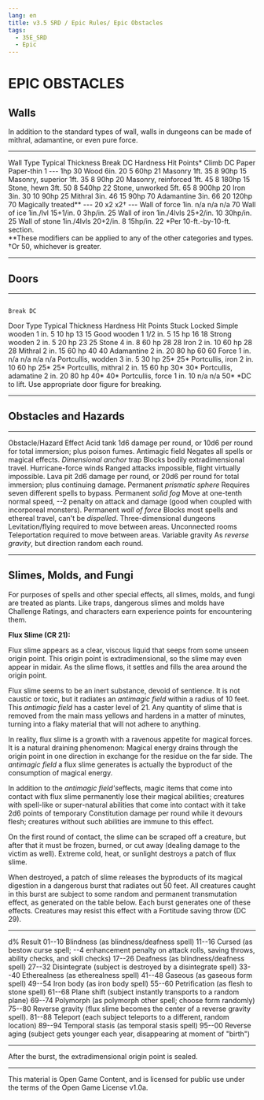 ```yaml
---
lang: en
title: v3.5 SRD / Epic Rules/ Epic Obstacles
tags: 
  - 35E_SRD
  - Epic
---
```



# EPIC OBSTACLES

## Walls

In addition to the standard types of wall, walls in dungeons can be made
of mithral, adamantine, or even pure force.

  ------------------------------------------------------------------------------ ------------------- ---------- ---------- -------------- ----------
  Wall Type                                                                      Typical Thickness   Break DC   Hardness   Hit Points\*   Climb DC
  Paper                                                                          Paper-thin          1          ---        1hp            30
  Wood                                                                           6in.                20         5          60hp           21
  Masonry                                                                        1ft.                35         8          90hp           15
  Masonry, superior                                                              1ft.                35         8          90hp           20
  Masonry, reinforced                                                            1ft.                45         8          180hp          15
  Stone, hewn                                                                    3ft.                50         8          540hp          22
  Stone, unworked                                                                5ft.                65         8          900hp          20
  Iron                                                                           3in.                30         10         90hp           25
  Mithral                                                                        3in.                46         15         90hp           70
  Adamantine                                                                     3in.                66         20         120hp          70
  Magically treated\*\*                                                          ---                 20         x2         x2†            ---
  Wall of force                                                                  1in.                n/a        n/a        n/a            70
  Wall of ice                                                                    1in./lvl            15+1/in.   0          3hp/in.        25
  Wall of iron                                                                   1in./4lvls          25+2/in.   10         30hp/in.       25
  Wall of stone                                                                  1in./4lvls          20+2/in.   8          15hp/in.       22
  \*Per 10-ft.-by-10-ft. section.                                                                                                         
  \*\*These modifiers can be applied to any of the other categories and types.                                                            
  †Or 50, whichever is greater.                                                                                                           
  ------------------------------------------------------------------------------ ------------------- ---------- ---------- -------------- ----------

## Doors

  --------------------------------------------------------- ------------------- ---------- ------------ ---------- --------
                                                                                                        Break DC   
  Door Type                                                 Typical Thickness   Hardness   Hit Points   Stuck      Locked
  Simple wooden                                             1 in.               5          10 hp        13         15
  Good wooden                                               1 1/2 in.           5          15 hp        16         18
  Strong wooden                                             2 in.               5          20 hp        23         25
  Stone                                                     4 in.               8          60 hp        28         28
  Iron                                                      2 in.               10         60 hp        28         28
  Mithral                                                   2 in.               15         60 hp        40         40
  Adamantine                                                2 in.               20         80 hp        60         60
  Force                                                     1 in.               n/a        n/a          n/a        n/a
  Portcullis, wodden                                        3 in.               5          30 hp        25\*       25\*
  Portcullis, iron                                          2 in.               10         60 hp        25\*       25\*
  Portcullis, mithral                                       2 in.               15         60 hp        30\*       30\*
  Portcullis, adamatine                                     2 in.               20         80 hp        40\*       40\*
  Portcullis, force                                         1 in.               10         n/a          n/a        50\*
  \*DC to lift. Use appropriate door figure for breaking.                                                          
  --------------------------------------------------------- ------------------- ---------- ------------ ---------- --------

## Obstacles and Hazards

  ------------------------------ -----------------------------------------------------------------------------------------------------------------
  Obstacle/Hazard                Effect
  Acid tank                      1d6 damage per round, or 10d6 per round for total immersion; plus poison fumes.
  Antimagic field                Negates all spells or magical effects.
  *Dimensional anchor* trap      Blocks bodily extradimensional travel.
  Hurricane-force winds          Ranged attacks impossible, flight virtually impossible.
  Lava pit                       2d6 damage per round, or 20d6 per round for total immersion; plus continuing damage.
  Permanent *prismatic sphere*   Requires seven different spells to bypass.
  Permanent *solid fog*          Move at one-tenth normal speed, --2 penalty on attack and damage (good when coupled with incorporeal monsters).
  Permanent *wall of force*      Blocks most spells and ethereal travel, can't be *dispelled*.
  Three-dimensional dungeons     Levitation/flying required to move between areas.
  Unconnected rooms              Teleportation required to move between areas.
  Variable gravity               As *reverse gravity*, but direction random each round.
  ------------------------------ -----------------------------------------------------------------------------------------------------------------

## Slimes, Molds, and Fungi

For purposes of spells and other special effects, all slimes, molds, and
fungi are treated as plants. Like traps, dangerous slimes and molds have
Challenge Ratings, and characters earn experience points for
encountering them.

**Flux Slime (CR 21):**

Flux slime appears as a clear, viscous liquid that seeps from some
unseen origin point. This origin point is extradimensional, so the slime
may even appear in midair. As the slime flows, it settles and fills the
area around the origin point.

Flux slime seems to be an inert substance, devoid of sentience. It is
not caustic or toxic, but it radiates an *antimagic field* within a
radius of 10 feet. This *antimagic field* has a caster level of 21. Any
quantity of slime that is removed from the main mass yellows and hardens
in a matter of minutes, turning into a flaky material that will not
adhere to anything.

In reality, flux slime is a growth with a ravenous appetite for magical
forces. It is a natural draining phenomenon: Magical energy drains
through the origin point in one direction in exchange for the residue on
the far side. The *antimagic field* a flux slime generates is actually
the byproduct of the consumption of magical energy.

In addition to the *antimagic field's*effects, magic items that come
into contact with flux slime permanently lose their magical abilities;
creatures with spell-like or super-natural abilities that come into
contact with it take 2d6 points of temporary Constitution damage per
round while it devours flesh; creatures without such abilities are
immune to this effect.

On the first round of contact, the slime can be scraped off a creature,
but after that it must be frozen, burned, or cut away (dealing damage to
the victim as well). Extreme cold, heat, or sunlight destroys a patch of
flux slime.

When destroyed, a patch of slime releases the byproducts of its magical
digestion in a dangerous burst that radiates out 50 feet. All creatures
caught in this burst are subject to some random and permanent
transmutation effect, as generated on the table below. Each burst
generates one of these effects. Creatures may resist this effect with a
Fortitude saving throw (DC 29).

  -------- --------------------------------------------------------------------------------------------------------------------------
  d%       Result
  01--10   Blindness (as blindness/deafness spell)
  11--16   Cursed (as bestow curse spell; --4 enhancement penalty on attack rolls, saving throws, ability checks, and skill checks)
  17--26   Deafness (as blindness/deafness spell)
  27--32   Disintegrate (subject is destroyed by a disintegrate spell)
  33--40   Etherealness (as etherealness spell)
  41--48   Gaseous (as gaseous form spell)
  49--54   Iron body (as iron body spell)
  55--60   Petrification (as flesh to stone spell)
  61--68   Plane shift (subject instantly transports to a random plane)
  69--74   Polymorph (as polymorph other spell; choose form randomly)
  75--80   Reverse gravity (flux slime becomes the center of a reverse gravity spell).
  81--88   Teleport (each subject teleports to a different, random location)
  89--94   Temporal stasis (as temporal stasis spell)
  95--00   Reverse aging (subject gets younger each year, disappearing at moment of "birth")
  -------- --------------------------------------------------------------------------------------------------------------------------

After the burst, the extradimensional origin point is sealed.

---

This material is Open Game Content, and is licensed for public use under
the terms of the Open Game License v1.0a.

